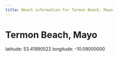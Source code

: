 ```yaml
---
title: Beach information for Termon Beach, Mayo
---
```

# Termon Beach, Mayo 

<div class="location-info">latitude: 53.41990522 longitude: -10.09000000</div>
<div id="met-eireann-warnings" onload="get_met_eireann_warnings(EI20)"></div>
<div></div>